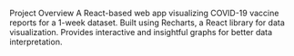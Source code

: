 Project Overview
A React-based web app visualizing COVID-19 vaccine reports for a 1-week dataset.
Built using Recharts, a React library for data visualization.
Provides interactive and insightful graphs for better data interpretation.
